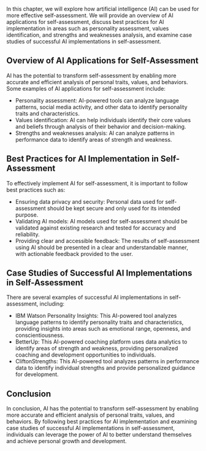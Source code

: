 

In this chapter, we will explore how artificial intelligence (AI) can be used for more effective self-assessment. We will provide an overview of AI applications for self-assessment, discuss best practices for AI implementation in areas such as personality assessment, values identification, and strengths and weaknesses analysis, and examine case studies of successful AI implementations in self-assessment.

Overview of AI Applications for Self-Assessment
-----------------------------------------------

AI has the potential to transform self-assessment by enabling more accurate and efficient analysis of personal traits, values, and behaviors. Some examples of AI applications for self-assessment include:

* Personality assessment: AI-powered tools can analyze language patterns, social media activity, and other data to identify personality traits and characteristics.
* Values identification: AI can help individuals identify their core values and beliefs through analysis of their behavior and decision-making.
* Strengths and weaknesses analysis: AI can analyze patterns in performance data to identify areas of strength and weakness.

Best Practices for AI Implementation in Self-Assessment
-------------------------------------------------------

To effectively implement AI for self-assessment, it is important to follow best practices such as:

* Ensuring data privacy and security: Personal data used for self-assessment should be kept secure and only used for its intended purpose.
* Validating AI models: AI models used for self-assessment should be validated against existing research and tested for accuracy and reliability.
* Providing clear and accessible feedback: The results of self-assessment using AI should be presented in a clear and understandable manner, with actionable feedback provided to the user.

Case Studies of Successful AI Implementations in Self-Assessment
----------------------------------------------------------------

There are several examples of successful AI implementations in self-assessment, including:

* IBM Watson Personality Insights: This AI-powered tool analyzes language patterns to identify personality traits and characteristics, providing insights into areas such as emotional range, openness, and conscientiousness.
* BetterUp: This AI-powered coaching platform uses data analytics to identify areas of strength and weakness, providing personalized coaching and development opportunities to individuals.
* CliftonStrengths: This AI-powered tool analyzes patterns in performance data to identify individual strengths and provide personalized guidance for development.

Conclusion
----------

In conclusion, AI has the potential to transform self-assessment by enabling more accurate and efficient analysis of personal traits, values, and behaviors. By following best practices for AI implementation and examining case studies of successful AI implementations in self-assessment, individuals can leverage the power of AI to better understand themselves and achieve personal growth and development.
